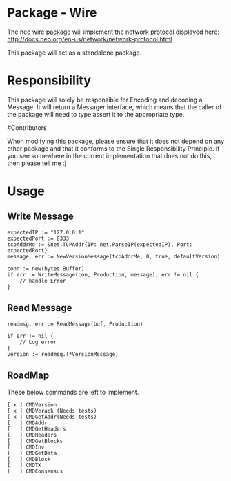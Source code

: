# Package - Wire


The neo wire package will implement the network protocol displayed here: http://docs.neo.org/en-us/network/network-protocol.html

This package will act as a standalone package.

# Responsibility

This package will solely be responsible for Encoding and decoding a Message.
It will return a Messager interface, which means that the caller of the package will need to type assert it to the appropriate type.

#Contributors

When modifying this package, please ensure that it does not depend on any other package and that it conforms to the Single Responsibility Principle. If you see somewhere in the current implementation that does not do this, then please tell me :)

# Usage 

## Write Message 

	expectedIP := "127.0.0.1"
	expectedPort := 8333
	tcpAddrMe := &net.TCPAddr{IP: net.ParseIP(expectedIP), Port: expectedPort}
	message, err := NewVersionMessage(tcpAddrMe, 0, true, defaultVersion)

	conn := new(bytes.Buffer)
	if err := WriteMessage(con, Production, message); err != nil {
		// handle Error
	}

## Read Message 

	readmsg, err := ReadMessage(buf, Production)

	if err != nil {
		// Log error
	}
	version := readmsg.(*VersionMessage)

## RoadMap 

These below commands are left to implement.

	[ x ] CMDVersion
	[ x ] CMDVerack (Needs tests)
	[ x ] CMDGetAddr(Needs tests)
	[   ] CMDAddr
	[   ] CMDGetHeaders
	[   ] CMDHeaders
	[   ] CMDGetBlocks
	[   ] CMDInv
	[   ] CMDGetData
	[   ] CMDBlock
	[   ] CMDTX
	[   ] CMDConsensus